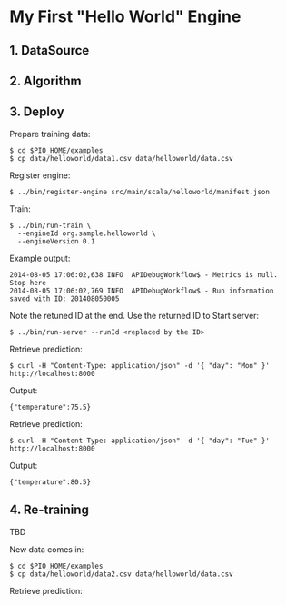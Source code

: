 # My First "Hello World" Engine

## 1. DataSource

## 2. Algorithm

## 3. Deploy

Prepare training data:
```
$ cd $PIO_HOME/examples
$ cp data/helloworld/data1.csv data/helloworld/data.csv
```

Register engine:

```
$ ../bin/register-engine src/main/scala/helloworld/manifest.json
```

Train:

```
$ ../bin/run-train \
  --engineId org.sample.helloworld \
  --engineVersion 0.1
```

Example output:

```
2014-08-05 17:06:02,638 INFO  APIDebugWorkflow$ - Metrics is null. Stop here
2014-08-05 17:06:02,769 INFO  APIDebugWorkflow$ - Run information saved with ID: 201408050005
```

Note the retuned ID at the end.
Use the returned ID to Start server:

```
$ ../bin/run-server --runId <replaced by the ID>
```

Retrieve prediction:

```
$ curl -H "Content-Type: application/json" -d '{ "day": "Mon" }' http://localhost:8000
```

Output:

```
{"temperature":75.5}
```

Retrieve prediction:

```
$ curl -H "Content-Type: application/json" -d '{ "day": "Tue" }' http://localhost:8000
```

Output:
```
{"temperature":80.5}
```

## 4. Re-training

TBD

New data comes in:
```
$ cd $PIO_HOME/examples
$ cp data/helloworld/data2.csv data/helloworld/data.csv
```

Retrieve prediction:
